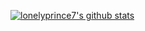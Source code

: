 [![lonelyprince7's github stats](https://github-readme-stats.vercel.app/api?username=lonelyprince7)](https://github.com/anuraghazra/github-readme-stats)


<!--
**lonelyprince7/lonelyprince7** is a ✨ _special_ ✨ repository because its `README.md` (this file) appears on your GitHub profile.

Here are some ideas to get you started:

- 🔭 I’m currently working on ...
- 🌱 I’m currently learning ...
- 👯 I’m looking to collaborate on ...
- 🤔 I’m looking for help with ...
- 💬 Ask me about ...
- 📫 How to reach me: ...
- 😄 Pronouns: ...
- ⚡ Fun fact: ...
-->
